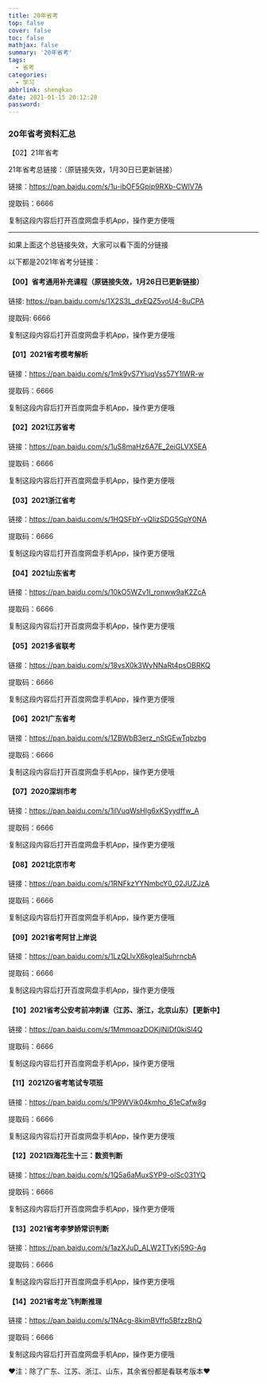 ```yaml
---
title: 20年省考
top: false
cover: false
toc: false
mathjax: false
summary: '20年省考'
tags:
  - 省考
categories:
  - 学习
abbrlink: shengkao
date: 2021-01-15 20:12:28
password:
---
```




### 20年省考资料汇总



【02】21年省考

21年省考总链接：（原链接失效，1月30日已更新链接）

链接：https://pan.baidu.com/s/1u-ibOF5Gpip9RXb-CWlV7A

 提取码：6666 

复制这段内容后打开百度网盘手机App，操作更方便哦

--------------------------------------------------------------


如果上面这个总链接失效，大家可以看下面的分链接

以下都是2021年省考分链接：



#### 【00】省考通用补充课程（原链接失效，1月26日已更新链接）

链接: https://pan.baidu.com/s/1X2S3L_dxEQZ5voU4-8uCPA 

提取码: 6666

复制这段内容后打开百度网盘手机App，操作更方便哦

#### 【01】2021省考模考解析

链接：https://pan.baidu.com/s/1mk9vS7YluqVss57Y1lWR-w

 提取码：6666 

复制这段内容后打开百度网盘手机App，操作更方便哦

#### 【02】2021江苏省考


链接：https://pan.baidu.com/s/1uS8maHz6A7E_2eiGLVX5EA

 提取码：6666 

复制这段内容后打开百度网盘手机App，操作更方便哦

#### 【03】2021浙江省考


链接：https://pan.baidu.com/s/1HQSFbY-vQIizSDG5GpY0NA

 提取码：6666 

复制这段内容后打开百度网盘手机App，操作更方便哦

#### 【04】2021山东省考


链接：https://pan.baidu.com/s/10kO5WZv1l_ronww9aK2ZcA

 提取码：6666 

复制这段内容后打开百度网盘手机App，操作更方便哦

#### 【05】2021多省联考


链接：https://pan.baidu.com/s/18vsX0k3WyNNaRt4psOBRKQ

 提取码：6666 

复制这段内容后打开百度网盘手机App，操作更方便哦

#### 【06】2021广东省考


链接：https://pan.baidu.com/s/1ZBWbB3erz_nStGEwTqbzbg

 提取码：6666 

复制这段内容后打开百度网盘手机App，操作更方便哦

#### 【07】2020深圳市考


链接：https://pan.baidu.com/s/1ilVuqWsHIg6xKSyydffw_A

 提取码：6666 

复制这段内容后打开百度网盘手机App，操作更方便哦

#### 【08】2021北京市考


链接：https://pan.baidu.com/s/1RNFkzYYNmbcY0_02JUZJzA

 提取码：6666 

复制这段内容后打开百度网盘手机App，操作更方便哦

#### 【09】2021省考阿甘上岸说


链接：https://pan.baidu.com/s/1LzQLlvX6kgIeaI5uhrncbA

 提取码：6666 

复制这段内容后打开百度网盘手机App，操作更方便哦

#### 【10】2021省考公安考前冲刺课（江苏、浙江，北京山东）【更新中】


链接：https://pan.baidu.com/s/1MmmoazDOKjlNIDf0kiSl4Q

 提取码：6666 

复制这段内容后打开百度网盘手机App，操作更方便哦

#### 【11】2021ZG省考笔试专项班


链接：https://pan.baidu.com/s/1P9WVik04kmho_61eCafw8g

 提取码：6666 

复制这段内容后打开百度网盘手机App，操作更方便哦

#### 【12】2021四海花生十三：数资判断


链接：https://pan.baidu.com/s/1Q5a6aMuxSYP9-olSc031YQ

 提取码：6666 

复制这段内容后打开百度网盘手机App，操作更方便哦

#### 【13】2021省考李梦娇常识判断


链接：https://pan.baidu.com/s/1azXJuD_ALW2TTyKj59G-Ag

 提取码：6666 

复制这段内容后打开百度网盘手机App，操作更方便哦

#### 【14】2021省考龙飞判断推理


链接：https://pan.baidu.com/s/1NAcg-8kimBVffp5BfzzBhQ

 提取码：6666 

复制这段内容后打开百度网盘手机App，操作更方便哦




❤注：除了广东、江苏、浙江、山东，其余省份都是看联考版本❤

